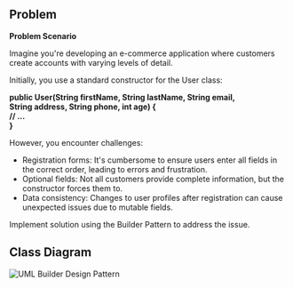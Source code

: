 ## Problem

<b>Problem Scenario</b>

Imagine you're developing an e-commerce application where customers create accounts with varying levels of detail.

Initially, you use a standard constructor for the User class:

<b>public User(String firstName, String lastName, String email,
<br>
           String address, String phone, int age) {
<br>
     // ...
<br>
}
</b>

However, you encounter challenges:
<ul>
<li>Registration forms: It's cumbersome to ensure users enter all fields in the correct order, leading to errors and frustration.</li>
<li>Optional fields: Not all customers provide complete information, but the constructor forces them to.</li>
<li>Data consistency: Changes to user profiles after registration can cause unexpected issues due to mutable fields.</li>
</ul>
Implement solution using the Builder Pattern to address the issue.

## Class Diagram
![UML Builder Design Pattern](https://github.com/AeronRedCelajes/builderPattern/assets/142370807/4a97a58c-9d09-4228-b0dc-5c6f85bb4e02)
